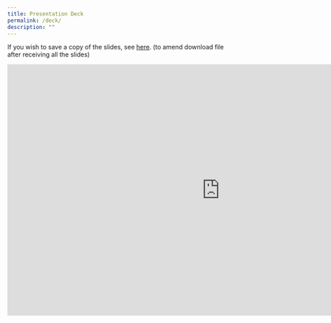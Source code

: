 ```yaml
---
title: Presentation Deck
permalink: /deck/
description: ""
---
```

If you wish to save a copy of the slides, see [here](https://go.gov.sg/ogp-suite-pswlf). (to amend download file after receiving all the slides)

<iframe src="https://docs.google.com/presentation/d/e/2PACX-1vTIJj00lyHftNJqBH6ebvbPPLlbfrXEXqurUSW9D8-1edKif5jFXyvYLIGaA7rbsaXOxTN9_cBP2FeH/embed?start=false&amp;loop=false&amp;delayms=60000" frameborder="0" width="960" height="569" allowfullscreen="true"></iframe>